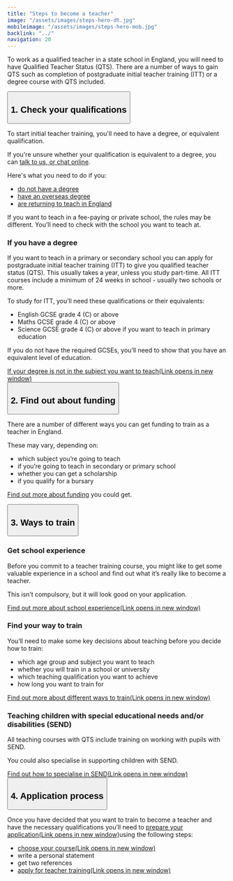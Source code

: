 ```yaml
---
title: "Steps to become a teacher"
image: "/assets/images/steps-hero-dt.jpg"
mobileimage: "/assets/images/steps-hero-mob.jpg"
backlink: "../"
navigation: 20
---
```


<div class="content__left">

<p id="steps" class="content-alert">To work as a qualified teacher in a state school in England, you will need to have Qualified Teacher Status (QTS). There are a number of ways to gain QTS such as completion of postgraduate initial teacher training (ITT) or a degree course with QTS included.</p>
<!-- <p>To become a primary or secondary school teacher in England you will need to have a degree, or equivalent qualification</p>-->
  
 <div class="accordions" data-controller="accordion">
  <button class="steps-header" id="step-1" data-action="click->accordion#toggle" data-target="accordion.header" aria-controls="collapsable-content-1" aria-expanded="true">
      <h2>
        1. Check your qualifications
      </h2>
  </button>
  <div id="collapsable-content-1" class="steps-content collapsable" data-target="accordion.content" aria-labelledby="step-1">

  <!--<p><strong>To become a primary or secondary school teacher in England you will need to have a degree, or equivalent qualification.</strong></p>-->
  <p>To start initial teacher training, you'll need to have a degree, or equivalent qualification.</p>
  <p>If you're unsure whether your qualification is equivalent to a degree, you can <a href="#talk-to-us">talk to us, or chat online</a>.</p> 

 <p>
    Here's what you need to do if you:
  </p>

  <ul>
  <li><span><a href="steps-to-become-a-teacher/if-you-need-to-get-the-right-qualifications#if-you-dont-have-a-degree">do not have a degree</a></span></li>
  <li><span><a href="/international-candidates">have an overseas degree</a></span></li>
  <li><span><a href="/returning-to-teaching">are returning to teach in England</a></span></li>
  </ul>
  
 <p>If you want to teach in a fee-paying or private school, the rules may be different. You’ll need to check with the school you want to teach at.</p>
 
  <h3>If you have a degree</h3>
      <p>
        If you want to teach in a primary or secondary school you can apply for postgraduate initial teacher training (ITT) to give you qualified teacher status (QTS).  This usually takes a year, unless you study part-time.  All ITT courses include a minimum of 24 weeks in school - usually two schools or more.
      </p>
      <p>
        To study for ITT, you’ll need these qualifications or their equivalents:
      </p>
      
   <ul>
      <li><span>English GCSE grade 4 (C) or above</span></li>
      <li><span>Maths GCSE grade 4 (C) or above</span></li>
      <li><span>Science GCSE grade 4 (C) or above if you want to teach in primary education</span></li>
  </ul>
  
   <p>
        If you do not have the required GCSEs, you’ll need to show that you have an equivalent level of education.
      </p>
      <a href="/guidance#subject-knowledge-enhancement-courses" target="_blank" rel="noopener noreferrer">If your degree is not in the subject you want to teach<span class="govuk-visually-hidden">(Link opens in new window)</span><i class="icon icon-external"></i></a>
      
   </div>
      <button class="steps-header" id="step-2" data-action="click->accordion#toggle" data-target="accordion.header" aria-controls="collapsable-content-2" aria-expanded="false">
        <h2>
          2. Find out about funding
        </h2>
    </button>
    <div id="collapsable-content-2" class="steps-content collapsable" data-target="accordion.content">
      <p>
        There are a number of different ways you can get funding to train as a teacher in England.  
      </p>
      <p>
        These may vary, depending on: 
      </p>
      <ul>
        <li><span><span>which subject you’re going to teach</span></span></li>
        <li><span><span>if you’re going to teach in secondary or primary school</span></span></li>
        <li><span><span>whether you can get a scholarship</span></span></li>
        <li><span><span>if you qualify for a bursary</span></span></li>
      </ul>
      <p>
        <a href="../funding-your-training">Find out more about funding</a> you could get. 
      </p>
    </div>
    <button class="steps-header" id="step-3" data-action="click->accordion#toggle" data-target="accordion.header" aria-controls="collapsable-content-3" aria-expanded="false">
      <h2>
        3. Ways to train
      </h2>
    </button>
    <div id="collapsable-content-3" class="steps-content collapsable" data-target="accordion.content">
    <h3>Get school experience</h3>
  <p>Before you commit to a teacher training course, you might like to get some valuable experience in a school and find out what it’s really like to become a teacher.</p>  
  <p>This isn’t compulsory, but it will look good on your application.</p>

  <!--<a href="steps-to-become-a-teacher/school-experience">Find out more about school experience</a>-->
  
  <a href="https://schoolexperience.education.gov.uk/" target="_blank" rel="noopener noreferrer">Find out more about school experience<span class="govuk-visually-hidden">(Link opens in new window)</span><i class="icon icon-external"></i></a>

  <h3>Find your way to train</h3>

  <!--<p>To work as a teacher in state schools in England, you’ll need ‘Qualified Teacher Status’ (QTS).</p>-->

  <p>You’ll need to make some key decisions about teaching before you decide how to train:</p>

  <ul>
  <li><span><span>which age group and subject you want to teach</span></span></li>
  <li><span><span>whether you will train in a school or university</span></span></li>
  <li><span><span>which teaching qualification you want to achieve</span></span></li>
  <li><span><span>how long you want to train for</span></span></li>
  </ul>

  
  
  <a href="/guidance#5" target="_blank" rel="noopener noreferrer">Find out more about different ways to train<span class="govuk-visually-hidden">(Link opens in new window)</span><i class="icon icon-external"></i></a>


  <h3>Teaching children with special educational needs and/or disabilities (SEND)</h3>
      <p>
        All teaching courses with QTS include training on working with pupils with SEND.
      </p>
      <p>
        You could also specialise in supporting children with SEND.
      </p>
      <a href="/guidance#teaching-children-with-special-educational-needs-and-or-disabilities-SEND" target="_blank" rel="noopener noreferrer">Find out how to specialise in SEND<span class="govuk-visually-hidden">(Link opens in new window)</span><i class="icon icon-external"></i></a>
      
      
   </div>
    <button class="steps-header" id="step-4" data-action="click->accordion#toggle" data-target="accordion.header" aria-controls="collapsable-content-4" aria-expanded="false">
      <h2>
        4. Application process
      </h2>
    </button>
    <div id="collapsable-content-4" class="steps-content collapsable" data-target="accordion.content">
      <p>
        Once you have decided that you want to train to become a teacher and have the necessary qualifications you’ll need to 
        <a href="https://qa.apply-for-teacher-training.education.gov.uk/candidate" target="_blank" rel="noopener noreferrer">prepare your application<span class="govuk-visually-hidden">(Link opens in new window)</span><i class="icon icon-external"></i></a>using the following steps:
      </p>
      <ul>
        <li><span><span><a href="https://www.gov.uk/find-postgraduate-teacher-training-courses" target="_blank" rel="noopener noreferrer">choose your course<span class="govuk-visually-hidden">(Link opens in new window)</span><i class="icon icon-external"></i></a></span></span></li>
        <li><span><span>write a personal statement</span></span></li>
        <li><span><span>get two references</span></span></li>
        <li><span><span><a href="https://qa.apply-for-teacher-training.education.gov.uk/candidate" target="_blank" rel="noopener noreferrer">apply for teacher training<span class="govuk-visually-hidden">(Link opens in new window)</span><i class="icon icon-external"></i></a></span></span></li>
      </ul>
    </div>
  </div>
</div>


